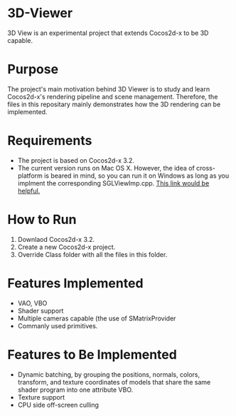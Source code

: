3D-Viewer
=========

3D View is an experimental project that extends Cocos2d-x to be 3D capable.

# Purpose
The project's main motivation behind 3D Viewer is to study and learn Cocos2d-x's rendering pipeline and scene management.
Therefore, the files in this repositary mainly demonstrates how the 3D rendering can be implemented.


# Requirements
* The project is based on Cocos2d-x 3.2.
* The current version runs on Mac OS X. 
However, the idea of cross-platform is beared in mind, so you can run it on Windows as long as you implment the corresponding SGLViewImp.cpp.
[This link would be helpful.](http://www.cocos2d-x.org/wiki/OpenGL_View)


# How to Run
1. Downlaod Cocos2d-x 3.2.
2. Create a new Cocos2d-x project.
3. Override Class folder with all the files in this folder.


# Features Implemented
* VAO, VBO
* Shader support
* Multiple cameras capable (the use of SMatrixProvider
* Commanly used primitives.


# Features to Be Implemented
* Dynamic batching, 
by grouping the positions, normals, colors, transform, and texture coordinates of models that share the same shader program into one attribute VBO.
* Texture support
* CPU side off-screen culling
